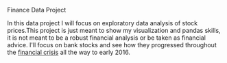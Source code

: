 Finance Data Project

In this data project I will focus on exploratory data analysis of stock prices.This project is just meant to show my visualization and pandas skills, it is not meant to be a robust financial analysis or be taken as financial advice.  I'll focus on bank stocks and see how they progressed throughout the [financial crisis](https://en.wikipedia.org/wiki/Financial_crisis_of_2007%E2%80%9308) all the way to early 2016.
